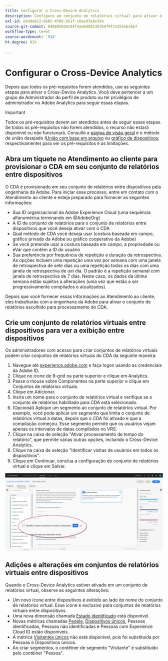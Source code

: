 ```yaml
---
title: Configurar o Cross-Device Analytics
description: Configure um conjunto de relatórios virtual para ativar o CDA.
exl-id: e6d4e0c2-6b85-4f89-b51f-c0eed7a4e3da
source-git-commit: 040805039c04f4ae8d9d13b764f9f72355eb36e7
workflow-type: tm+mt
source-wordcount: '533'
ht-degree: 91%

---
```


# Configurar o Cross-Device Analytics

Depois que todos os pré-requisitos forem atendidos, use as seguintes etapas para ativar o Cross-Device Analytics. Você deve pertencer a um grupo de Administrador do perfil de produto ou ter privilégios de administrador no Adobe Analytics para seguir essas etapas.

>[!IMPORTANT]
>
>Todos os pré-requisitos devem ser atendidos antes de seguir essas etapas. Se todos os pré-requisitos não forem atendidos, o recurso não estará disponível ou não funcionará. Consulte a [página de visão geral](overview.md) e o método de união desejado ([União com base em arquivo](field-based-stitching.md) ou [gráfico de dispositivos](device-graph.md), respectivamente) para ver os pré-requisitos e as limitações.

## Abra um tíquete no Atendimento ao cliente para provisionar o CDA em seu conjunto de relatórios entre dispositivos

O CDA é provisionado em seu conjunto de relatórios entre dispositivos pela engenharia da Adobe. Para iniciar esse processo, entre em contato com o Atendimento ao cliente e esteja preparado para fornecer as seguintes informações:

* Sua ID organizacional da Adobe Experience Cloud (uma sequência alfanumérica terminando em @AdobeOrg)
* A ID de conjunto de relatórios para o conjunto de relatórios entre dispositivos que você deseja ativar com o CDA
* Qual método de CDA você deseja usar (costura baseada em campo, gráfico privado da Adobe ou gráfico cooperativo da Adobe)
* Se você pretende usar a costura baseada em campo, a propriedade ou eVar que contém a ID do usuário
* Sua preferência por frequência de repetição e duração da retrospectiva. As opções incluem uma repetição uma vez por semana com uma janela de retrospectiva de sete dias ou uma repetição todos os dias com uma janela de retrospectiva de um dia.
O padrão é a repetição semanal com janela de retrospectiva de 7 dias. Neste caso, os dados da última semana estão sujeitos a alterações (uma vez que estão a ser progressivamente compilados e atualizados).

Depois que você fornecer essas informações ao Atendimento ao cliente, eles trabalharão com a engenharia da Adobe para ativar o conjunto de relatórios escolhido para processamento do CDA.

## Crie um conjunto de relatórios virtuais entre dispositivos para ver a exibição entre dispositivos

Os administradores com acesso para criar conjuntos de relatórios virtuais podem criar conjuntos de relatórios virtuais do CDA da seguinte maneira:

1. Navegue até [experience.adobe.com](https://experiencecloud.adobe.com) e faça logon usando as credenciais da Adobe ID.
2. Clique no ícone de 9-grid na parte superior e clique em Analytics.
3. Passe o mouse sobre Componentes na parte superior e clique em Conjuntos de relatórios virtuais.
4. Clique em Adicionar.
5. Insira um nome para o conjunto de relatórios virtual e verifique se o conjunto de relatórios habilitado para CDA está selecionado.
6. (Opcional) Aplique um segmento ao conjunto de relatórios virtual. Por exemplo, você pode aplicar um segmento que limita o conjunto de relatórios virtual a datas, depois que o CDA foi ativado e que a compilação começou. Esse segmento permite que os usuários vejam apenas os intervalos de datas compilados no VRS.
7. Clique na caixa de seleção &quot;Ativar processamento de tempo do relatório&quot;, que permite várias outras opções, incluindo o Cross-Device Analytics.
8. Clique na caixa de seleção &quot;Identificar visitas de usuários em todos os dispositivos&quot;.
9. Clique em Continuar, conclua a configuração do conjunto de relatórios virtual e clique em Salvar.

![Caixa de seleção CDA](assets/cda-checkbox.png)

## Adições e alterações em conjuntos de relatórios virtuais entre dispositivos

Quando o Cross-Device Analytics estiver ativado em um conjunto de relatórios virtual, observe as seguintes alterações:

* Um novo ícone entre dispositivos é exibido ao lado do nome do conjunto de relatórios virtual. Esse ícone é exclusivo para conjuntos de relatórios virtuais entre dispositivos.
* Uma nova dimensão chamada [Estado identificado](../dimensions/identified-state.md) está disponível.
* Novas métricas chamadas [People](../metrics/people.md), [Dispositivos únicos](../metrics/unique-devices.md), Pessoas identificadas, Pessoas não identificadas e Pessoas com Experience Cloud ID estão disponíveis.
* A métrica [Visitantes únicos](../metrics/unique-visitors.md) não está disponível, pois foi substituída por Pessoas e Dispositivos únicos.
* Ao criar segmentos, o contêiner de segmento &quot;Visitante&quot; é substituído pelo contêiner &quot;Pessoa&quot;.
